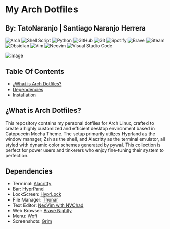 # My Arch Dotfiles
## By: TatoNaranjo | Santiago Naranjo Herrera
![Arch](https://img.shields.io/badge/Arch%20Linux-1793D1?logo=arch-linux&logoColor=fff&style=for-the-badge)
![Shell Script](https://img.shields.io/badge/shell_script-%23121011.svg?style=for-the-badge&logo=gnu-bash&logoColor=white)
![Python](https://img.shields.io/badge/python-3670A0?style=for-the-badge&logo=python&logoColor=ffdd54)
![GitHub](https://img.shields.io/badge/github-%23121011.svg?style=for-the-badge&logo=github&logoColor=white)
![Git](https://img.shields.io/badge/git-%23F05033.svg?style=for-the-badge&logo=git&logoColor=white)
![Spotify](https://img.shields.io/badge/Spotify-1ED760?style=for-the-badge&logo=spotify&logoColor=white)
![Brave](https://img.shields.io/badge/Brave-FB542B?style=for-the-badge&logo=Brave&logoColor=white)
![Steam](https://img.shields.io/badge/steam-%23000000.svg?style=for-the-badge&logo=steam&logoColor=white)
![Obsidian](https://img.shields.io/badge/Obsidian-%23483699.svg?style=for-the-badge&logo=obsidian&logoColor=white)
![Vim](https://img.shields.io/badge/VIM-%2311AB00.svg?style=for-the-badge&logo=vim&logoColor=white)
![Neovim](https://img.shields.io/badge/NeoVim-%2357A143.svg?&style=for-the-badge&logo=neovim&logoColor=white)
![Visual Studio Code](https://img.shields.io/badge/Visual%20Studio%20Code-0078d7.svg?style=for-the-badge&logo=visual-studio-code&logoColor=white)


![image](https://github.com/user-attachments/assets/eb0752a3-79fe-485e-85e9-f2691ccc6b29)


## Table Of Contents
- [¿What is Arch Dotfiles?](#what-is-arch-dotfiles)
- [Dependencies](#dependencies)
- [Installation](#installation)

## ¿What is Arch Dotfiles?
This repository contains my personal dotfiles for Arch Linux, crafted to create a highly customized and efficient desktop environment based in Catppuccin Mocha Theme. The setup primarily utilizes Hyprland as the window manager, Zsh as the shell, and Alacritty as the terminal emulator, all styled with dynamic color schemes generated by pywal. This collection is perfect for power users and tinkerers who enjoy fine-tuning their system to perfection.
## Dependencies
- Terminal: [Alacritty](https://alacritty.org/)
- Bar: [HyprPanel](https://github.com/Jas-SinghFSU/HyprPanel)
- LockScreen: [HyprLock](https://github.com/hyprwm/hyprlock)
- File Manager: [Thunar](https://wiki.archlinux.org/title/Thunar)
- Text Editor: [NeoVim with NVChad](https://nvchad.com/)
- Web Browser: [Brave Nightly](https://aur.archlinux.org/packages/brave-nightly-bin)
- Menu: [Wofi](https://man.archlinux.org/man/wofi.1.en)
- Screenshots: [Grim](https://github.com/emersion/grim)
